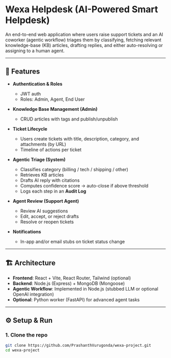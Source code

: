 # Wexa Helpdesk (AI-Powered Smart Helpdesk)

An end-to-end web application where users raise support tickets and an AI coworker (agentic workflow) triages them by classifying, fetching relevant knowledge-base (KB) articles, drafting replies, and either auto-resolving or assigning to a human agent.

---

## 🚀 Features

- **Authentication & Roles**
  - JWT auth
  - Roles: Admin, Agent, End User

- **Knowledge Base Management (Admin)**
  - CRUD articles with tags and publish/unpublish

- **Ticket Lifecycle**
  - Users create tickets with title, description, category, and attachments (by URL)
  - Timeline of actions per ticket

- **Agentic Triage (System)**
  - Classifies category (billing / tech / shipping / other)
  - Retrieves KB articles
  - Drafts AI reply with citations
  - Computes confidence score → auto-close if above threshold
  - Logs each step in an **Audit Log**

- **Agent Review (Support Agent)**
  - Review AI suggestions
  - Edit, accept, or reject drafts
  - Resolve or reopen tickets

- **Notifications**
  - In-app and/or email stubs on ticket status change

---

## 🏗️ Architecture

- **Frontend**: React + Vite, React Router, Tailwind (optional)
- **Backend**: Node.js (Express) + MongoDB (Mongoose)
- **Agentic Workflow**: Implemented in Node.js (stubbed LLM or optional OpenAI integration)
- **Optional**: Python worker (FastAPI) for advanced agent tasks

---

## ⚙️ Setup & Run

### 1. Clone the repo
```bash
git clone https://github.com/PrashanthVurugonda/wexa-project.git
cd wexa-project
